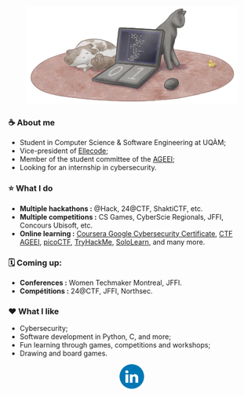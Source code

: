 <p align="center">
 <img src="/GitHub_banner.png" height="200">
</p>

### ☕️ About me
- Student in Computer Science & Software Engineering at UQÀM;
- Vice-president of [Ellecode](https://ellecode.org/);
- Member of the student committee of the [AGEEI](https://ageei.org/);
- Looking for an internship in cybersecurity.

### ⭐️ What I do
-  <b>Multiple hackathons :</b> @Hack, 24@CTF, ShaktiCTF, etc.
-  <b>Multiple competitions :</b> CS Games, CyberScie Regionals, JFFI, Concours Ubisoft, etc.
-  <b>Online learning :</b> [Coursera Google Cybersecurity Certificate](https://www.coursera.org/user/a26ac77a6371e802c926004afd970852), [CTF AGEEI](https://ctf.ageei.org/users/97), [picoCTF](https://play.picoctf.org/users/Anomalie), [TryHackMe](https://tryhackme.com/p/Anomalie), [SoloLearn](https://www.sololearn.com/en/profile/19938565), and many more.

### 🗓️ Coming up: 
-  <b>Conferences :</b> Women Techmaker Montreal, JFFI.
-  <b>Compétitions :</b> 24@CTF, JFFI, Northsec.

### ❤️ What I like
- Cybersecurity;
- Software development in Python, C, and more;
- Fun learning through games, competitions and workshops;
- Drawing and board games.

<div id="badges">
  <p align="center">
    <a href="https://www.linkedin.com/in/jessica-majeur"><img src="/LinkedIN.png" alt="LinkedIn Badge" height="50"></a>
  </p>
</div>
